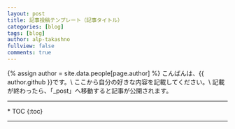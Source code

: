 ```yaml
---
layout: post
title: 記事投稿テンプレート（記事タイトル）
categories: [blog]
tags: [blog]
author: alp-takashno
fullview: false
comments: true
---
```

{% assign author = site.data.people[page.author] %}
こんばんは、{{ author.github }}です。\\
ここから自分の好きな内容を記載してください。\\
記載が終わったら、「_post」へ移動すると記事が公開されます。

<!-- 目次 -->
<hr/>
* TOC
{:toc}
<hr/>
